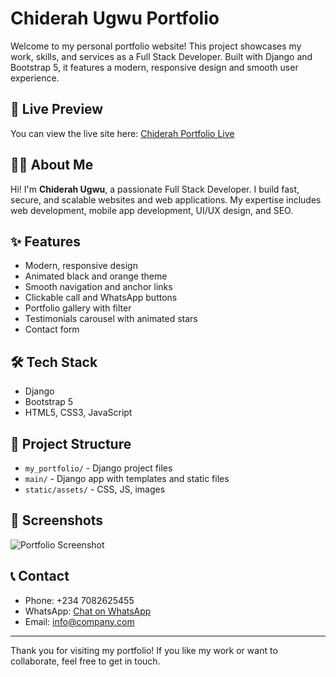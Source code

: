 # Chiderah Ugwu Portfolio

Welcome to my personal portfolio website! This project showcases my work, skills, and services as a Full Stack Developer. Built with Django and Bootstrap 5, it features a modern, responsive design and smooth user experience.

## 🚀 Live Preview

You can view the live site here: [Chiderah Portfolio Live](https://your-live-site-link.com)

## 🧑‍💻 About Me

Hi! I'm **Chiderah Ugwu**, a passionate Full Stack Developer. I build fast, secure, and scalable websites and web applications. My expertise includes web development, mobile app development, UI/UX design, and SEO.

## ✨ Features

- Modern, responsive design
- Animated black and orange theme
- Smooth navigation and anchor links
- Clickable call and WhatsApp buttons
- Portfolio gallery with filter
- Testimonials carousel with animated stars
- Contact form

## 🛠️ Tech Stack

- Django
- Bootstrap 5
- HTML5, CSS3, JavaScript

## 📂 Project Structure

- `my_portfolio/` - Django project files
- `main/` - Django app with templates and static files
- `static/assets/` - CSS, JS, images

## 📸 Screenshots

![Portfolio Screenshot](https://user-images.githubusercontent.com/11283502/116909562-0c139000-ac4d-11eb-8ae0-26b6d790981e.jpg)

## 📞 Contact

- Phone: +234 7082625455
- WhatsApp: [Chat on WhatsApp](https://wa.me/2347082625455)
- Email: info@company.com

---
Thank you for visiting my portfolio! If you like my work or want to collaborate, feel free to get in touch.
